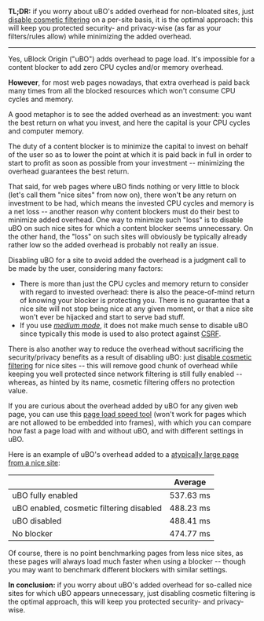 **TL;DR:** if you worry about uBO's added overhead for non-bloated sites, just [disable cosmetic filtering](./Per-site-switches#no-cosmetic-filtering) on a per-site basis, it is the optimal approach: this will keep you protected security- and privacy-wise (as far as your filters/rules allow) while minimizing the added overhead.

***

Yes, uBlock Origin ("uBO") adds overhead to page load. It's impossible for a content blocker to add zero CPU cycles and/or memory overhead.

**However**, for most web pages nowadays, that extra overhead is paid back many times from all the blocked resources which won't consume CPU cycles and memory.

A good metaphor is to see the added overhead as an investment: you want the best return on what you invest, and here the capital is your CPU cycles and computer memory.

The duty of a content blocker is to minimize the capital to invest on behalf of the user so as to lower the point at which it is paid back in full in order to start to profit as soon as possible from your investment -- minimizing the overhead guarantees the best return.

That said, for web pages where uBO finds nothing or very little to block (let's call them "nice sites" from now on), there won't be any return on investment to be had, which means the invested CPU cycles and memory is a net loss -- another reason why content blockers must do their best to minimize added overhead. One way to minimize such "loss" is to disable uBO on such nice sites for which a content blocker seems unnecessary. On the other hand, the "loss" on such sites will obviously be typically already rather low so the added overhead is probably not really an issue.

Disabling uBO for a site to avoid added the overhead is a judgment call to be made by the user, considering many factors:
- There is more than just the CPU cycles and memory return to consider with regard to invested overhead: there is also the peace-of-mind return of knowing your blocker is protecting you. There is no guarantee that a nice site will not stop being nice at any given moment, or that a nice site won't ever be hijacked and start to serve bad stuff.
- If you use [_medium mode_](./Blocking-mode:-medium-mode), it does not make much sense to disable uBO since typically this mode is used to also protect against [CSRF](https://en.wikipedia.org/wiki/Cross-site_request_forgery).

There is also another way to reduce the overhead without sacrificing the security/privacy benefits as a result of disabling uBO: just [disable cosmetic filtering](./Per-site-switches#no-cosmetic-filtering) for nice sites -- this will remove good chunk of overhead while keeping you well protected since network filtering is still fully enabled -- whereas, as hinted by its name, cosmetic filtering offers no protection value.

If you are curious about the overhead added by uBO for any given web page, you can use this [page load speed tool](http://www.raymondhill.net/ublock/pageloadspeed.html) (won't work for pages which are not allowed to be embedded into frames), with which you can compare how fast a page load with and without uBO, and with different settings in uBO.

Here is an example of uBO's overhead added to a [atypically large page from a nice site](https://en.wikipedia.org/wiki/List_of_country_calling_codes):

| | Average |
| --- | --- |
|uBO fully enabled | 537.63 ms
|uBO enabled, cosmetic filtering disabled | 488.23 ms
|uBO disabled | 488.41 ms
|No blocker |  474.77 ms

Of course, there is no point benchmarking pages from less nice sites, as these pages will always load much faster when using a blocker -- though you may want to benchmark different blockers with similar settings.

**In conclusion:** if you worry about uBO's added overhead for so-called nice sites for which uBO appears unnecessary, just disabling cosmetic filtering is the optimal approach, this will keep you protected security- and privacy-wise.

